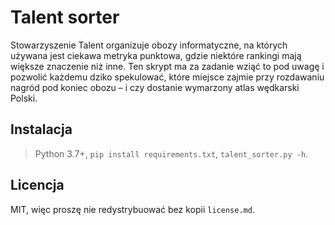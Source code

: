 # Talent sorter

Stowarzyszenie Talent organizuje obozy informatyczne, na których używana jest ciekawa metryka punktowa, gdzie niektóre rankingi mają większe znaczenie niż inne. Ten skrypt ma za zadanie wziąć to pod uwagę i pozwolić każdemu dziko spekulować, które miejsce zajmie przy rozdawaniu nagród pod koniec obozu – i czy dostanie wymarzony atlas wędkarski Polski.

## Instalacja

> Python 3.7+, `pip install requirements.txt`, `talent_sorter.py -h`.

## Licencja

MIT, więc proszę nie redystrybuować bez kopii `license.md`.
